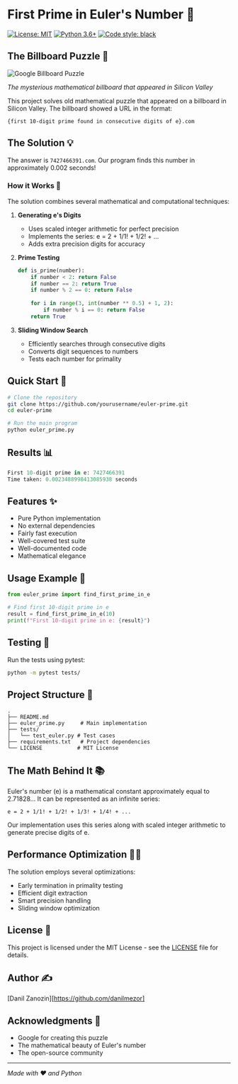 # First Prime in Euler's Number 🧮

[![License: MIT](https://img.shields.io/badge/License-MIT-yellow.svg)](https://opensource.org/licenses/MIT)
[![Python 3.6+](https://img.shields.io/badge/python-3.6+-blue.svg)](https://www.python.org/downloads/)
[![Code style: black](https://img.shields.io/badge/code%20style-black-000000.svg)](https://github.com/psf/black)

## The Billboard Puzzle 🤔

![Google Billboard Puzzle](https://www.hanshq.net/gfx/eprime.jpg)

*The mysterious mathematical billboard that appeared in Silicon Valley*

This project solves old mathematical puzzle that appeared on a billboard in Silicon Valley. The billboard showed a URL in the format:

```
{first 10-digit prime found in consecutive digits of e}.com
```

## The Solution 💡

The answer is `7427466391.com`. Our program finds this number in approximately 0.002 seconds!

### How it Works 🔧

The solution combines several mathematical and computational techniques:

1. **Generating e's Digits**
   - Uses scaled integer arithmetic for perfect precision
   - Implements the series: e = 2 + 1/1! + 1/2! + ...
   - Adds extra precision digits for accuracy

2. **Prime Testing**
   ```python
   def is_prime(number):
       if number < 2: return False
       if number == 2: return True
       if number % 2 == 0: return False
       
       for i in range(3, int(number ** 0.5) + 1, 2):
           if number % i == 0: return False
       return True
   ```

3. **Sliding Window Search**
   - Efficiently searches through consecutive digits
   - Converts digit sequences to numbers
   - Tests each number for primality

## Quick Start 🚀

```bash
# Clone the repository
git clone https://github.com/yourusername/euler-prime.git
cd euler-prime

# Run the main program
python euler_prime.py
```

## Results 📊

```python
First 10-digit prime in e: 7427466391
Time taken: 0.0023488998413085938 seconds
```

## Features ✨

- Pure Python implementation
- No external dependencies
- Fairly fast execution
- Well-covered test suite
- Well-documented code
- Mathematical elegance

## Usage Example 📝

```python
from euler_prime import find_first_prime_in_e

# Find first 10-digit prime in e
result = find_first_prime_in_e(10)
print(f"First 10-digit prime in e: {result}")
```

## Testing 🧪

Run the tests using pytest:

```bash
python -m pytest tests/
```

## Project Structure 📁

```
.
├── README.md
├── euler_prime.py     # Main implementation
├── tests/
│   └── test_euler.py # Test cases
├── requirements.txt   # Project dependencies
└── LICENSE           # MIT License
```

## The Math Behind It 📚

Euler's number (e) is a mathematical constant approximately equal to 2.71828... It can be represented as an infinite series:

```
e = 2 + 1/1! + 1/2! + 1/3! + 1/4! + ...
```

Our implementation uses this series along with scaled integer arithmetic to generate precise digits of e.

## Performance Optimization 🏃‍♂️

The solution employs several optimizations:
- Early termination in primality testing
- Efficient digit extraction
- Smart precision handling
- Sliding window optimization



## License 📄

This project is licensed under the MIT License - see the [LICENSE](LICENSE) file for details.

## Author ✍️

[Danil Zanozin][https://github.com/danilmezor]

## Acknowledgments 🙏

- Google for creating this puzzle
- The mathematical beauty of Euler's number
- The open-source community

---
*Made with ❤️ and Python*
